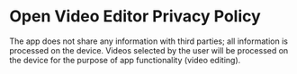 # Open Video Editor Privacy Policy
The app does not share any information with third parties; all information is processed on the device.
Videos selected by the user will be processed on the device for the purpose of app functionality (video editing).
